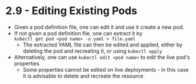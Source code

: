 # 2.9 - Editing Existing Pods

- Given a pod definition file, one can edit it and use it create a new pod.
- If not given a pod definition file, one can extract it by <br> `kubectl get pod <pod name> -o yaml > file.yaml`
  - The extracted YAML file can then be edited and applied, either by deleting the pod and recreating it, or using `kubectl apply`
- Alternatively, one can use `kubectl edit <pod name>` to edit the live pod's properties
  - Some properties cannot be edited on live deployments - in this case it is advisable to delete and recreate the resource.
